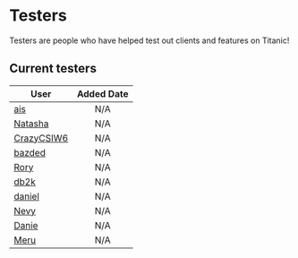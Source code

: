 # Testers

Testers are people who have helped test out clients and features on Titanic!


## Current testers

User | Added Date
---|:---:
[ais](https://osu.titanic.sh/u/3) | N/A
[Natasha](https://osu.titanic.sh/u/5) | N/A 
[CrazyCSIW6](https://osu.titanic.sh/u/7)| N/A
[bazded](https://osu.titanic.sh/u/8) | N/A
[Rory](https://osu.titanic.sh/u/9)| N/A
[db2k](https://osu.titanic.sh/u/10) | N/A
[daniel](https://osu.titanic.sh/u/11) | N/A
[Nevy](https://osu.titanic.sh/u/32) | N/A
[Danie](https://osu.titanic.sh/u/37) | N/A
[Meru](https://osu.titanic.sh/u/41) | N/A
